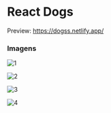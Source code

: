 # React Dogs

Preview: https://dogss.netlify.app/



### Imagens
![1](https://user-images.githubusercontent.com/47065330/109691550-518ce180-7b66-11eb-9734-1294752e898f.png)

![2](https://user-images.githubusercontent.com/47065330/109691557-5356a500-7b66-11eb-8052-1f16a7085148.png)

![3](https://user-images.githubusercontent.com/47065330/109691562-5487d200-7b66-11eb-9933-96dd378ac9d9.png)

![4](https://user-images.githubusercontent.com/47065330/109691574-56519580-7b66-11eb-9d12-827f5d2547c4.png)
